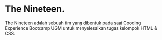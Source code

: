 # The Nineteen.
The Nineteen adalah sebuah tim yang dibentuk pada saat Cooding Experience Bootcamp UGM untuk menyelesaikan tugas kelompok HTML & CSS.
